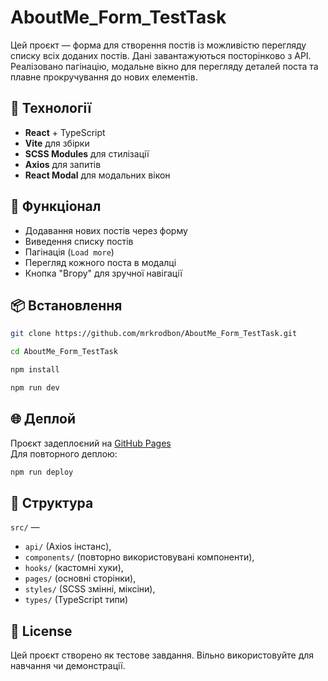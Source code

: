 
# AboutMe_Form_TestTask

Цей проєкт — форма для створення постів із можливістю перегляду списку всіх доданих постів. Дані завантажуються посторінково з API. Реалізовано пагінацію, модальне вікно для перегляду деталей поста та плавне прокручування до нових елементів.

## 🔧 Технології

- **React** + TypeScript
- **Vite** для збірки
- **SCSS Modules** для стилізації
- **Axios** для запитів
- **React Modal** для модальних вікон

## 🚀 Функціонал

- Додавання нових постів через форму
- Виведення списку постів
- Пагінація (`Load more`)
- Перегляд кожного поста в модалці
- Кнопка "Вгору" для зручної навігації

## 📦 Встановлення

 ```bash
 git clone https://github.com/mrkrodbon/AboutMe_Form_TestTask.git
 ```
 
 ```bash
 cd AboutMe_Form_TestTask
 ``` 
 
 ```bash
 npm install
 ```

```bash
npm run dev
```

## 🌐 Деплой

Проєкт задеплоєний на [GitHub Pages](https://mrkrodbon.github.io/AboutMe_Form_TestTask/)  
Для повторного деплою:

```bash
npm run deploy
```

## 📁 Структура

`src/` — 
- `api/` (Axios інстанс), 
- `components/` (повторно використовувані компоненти), 
- `hooks/` (кастомні хуки), 
- `pages/` (основні сторінки), 
- `styles/` (SCSS змінні, міксіни), 
- `types/` (TypeScript типи)


## 📃 License

Цей проєкт створено як тестове завдання. Вільно використовуйте для навчання чи демонстрації.
